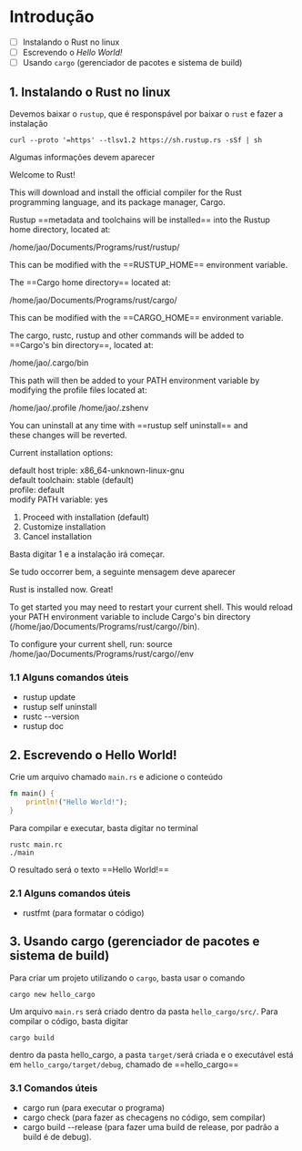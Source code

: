 # Introdução

- [ ] Instalando o Rust no linux
- [ ] Escrevendo o *Hello World!*
- [ ] Usando `cargo` (gerenciador de pacotes e sistema de build)

## 1. Instalando o Rust no linux

Devemos baixar o `rustup`, que é responspável por baixar o `rust` e fazer a instalação

```
curl --proto '=https' --tlsv1.2 https://sh.rustup.rs -sSf | sh
```

Algumas informações devem aparecer

>
Welcome to Rust!
>
This will download and install the official compiler for the Rust<br>
programming language, and its package manager, Cargo.
>
Rustup ==metadata and toolchains will be installed== into the Rustup<br>
home directory, located at:
>
  /home/jao/Documents/Programs/rust/rustup/
>
This can be modified with the ==RUSTUP_HOME== environment variable.
>
The ==Cargo home directory== located at:
>
  /home/jao/Documents/Programs/rust/cargo/
>
This can be modified with the ==CARGO_HOME== environment variable.
>
The cargo, rustc, rustup and other commands will be added to<br>
==Cargo's bin directory==, located at:
>
  /home/jao/.cargo/bin
>
This path will then be added to your PATH environment variable by<br>
modifying the profile files located at:
>
  /home/jao/.profile
  /home/jao/.zshenv
>
You can uninstall at any time with ==rustup self uninstall== and<br>
these changes will be reverted.
>
Current installation options:
>
   default host triple: x86_64-unknown-linux-gnu<br>
     default toolchain: stable (default)<br>
               profile: default<br>
  modify PATH variable: yes
>
1) Proceed with installation (default) <br>
2) Customize installation<br>
3) Cancel installation<br>

Basta digitar 1 e a instalação irá começar. 

Se tudo occorrer bem, a seguinte mensagem deve aparecer

>
Rust is installed now. Great!
>
To get started you may need to restart your current shell.
This would reload your PATH environment variable to include
Cargo's bin directory (/home/jao/Documents/Programs/rust/cargo//bin).
>
To configure your current shell, run:
source /home/jao/Documents/Programs/rust/cargo//env

### 1.1 Alguns comandos úteis

- rustup update
- rustup self uninstall
- rustc --version
- rustup doc

## 2. Escrevendo o Hello World!

Crie um arquivo chamado `main.rs` e adicione o conteúdo

```{.rs title=main.rs}
fn main() {
	println!("Hello World!");
}
```

Para compilar e executar, basta digitar no terminal

```
rustc main.rc
./main
```

O resultado será o texto ==Hello World!==

### 2.1 Alguns comandos úteis

- rustfmt (para formatar o código)

## 3. Usando cargo (gerenciador de pacotes e sistema de build)

Para criar um projeto utilizando o `cargo`, basta usar o comando

```
cargo new hello_cargo
```
 
 Um arquivo `main.rs` será criado dentro da pasta `hello_cargo/src/`. Para compilar o código, basta digitar
 
 ```
 cargo build
 ```
 
 dentro da pasta hello_cargo, a pasta `target/`será criada e o executável está em `hello_cargo/target/debug`, chamado de ==hello_cargo==

### 3.1 Comandos úteis
 
 - cargo run (para executar o programa)
 - cargo check (para fazer as checagens no código, sem compilar)
 - cargo build --release (para fazer uma build de release, por padrão a build é de debug).
